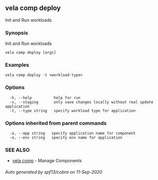 ## vela comp deploy

Init and Run workloads

### Synopsis

Init and Run workloads

```
vela comp deploy [args]
```

### Examples

```
vela comp deploy -t <workload-type>
```

### Options

```
  -h, --help          help for run
  -s, --staging       only save changes locally without real update application
  -t, --type string   specify workload type for application
```

### Options inherited from parent commands

```
  -a, --app string   specify application name for component
  -e, --env string   specify env name for application
```

### SEE ALSO

* [vela comp](vela_comp.md)	 - Manage Components

###### Auto generated by spf13/cobra on 11-Sep-2020
